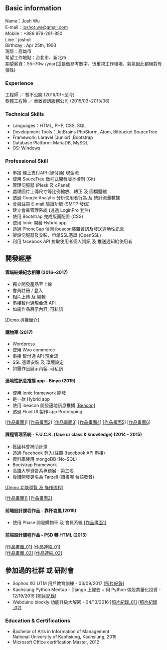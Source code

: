## Basic information


Name：Josh Wu  
E-mail：joshot.ws@gmail.com  
Mobile：+886 976-291-850  
Line：joshot  
Birthday : Apr 25th, 1993  
現居：高雄市  
希望工作地點：台北市、新北市  
期望薪資：55~70w /year(這是個參考數字，很重視工作環境、氣氛因此都絕對有彈性)  


### Experience

工程師 ／ 暫不公開 (2016/01~至今)  
軟體工程師 ／ 華致資訊服務公司 (2015/03~2015/06)

### Technical Skills

- Languages：HTML, PHP, CSS, SQL
- Development Tools：JetBrains PhpStorm, Atom, Bitbucket SourceTree
- Framework: Laravel (Junior) ,Bootstrap
- Database Platform: MariaDB, MySQL
- OS: Windows

### Professional Skill

- 串接 線上支付API (智付通) 現金流
- 使用 SouceTree 做程式開發版本控制 (Git)
- 管理伺服器 (Plesk 及 cPanel)
- 處理圖片上傳尺寸等比例縮放、轉正 及 圖檔壓縮
- 透過 Google Analytic 分析使用者行為 及 統計流量數據
- 會員註冊 E-mail 驗證功能 (SMTP 發信)
- 建立會員管理系統 (透過 LoginPro 套件)
-  使用 Bootstrap 完成版面配置 (CSS)
-  使用 Ionic 開發 Hybrid app
-  透過 PhoneGap 偵測 ibeacon裝置資訊及發送適地性訊息
-  架設伺服器及安裝、申請SSL憑證 (OpenSSL)
-  利用 facebook API 拉取使用者個人資訊 及 推送通知給使用者

## 開發經歷

#### 雲端結婚紀念相簿 (2016~2017)
- 獨立開發產品至上線
- 會員註冊 / 登入
- 相片上傳 及 編輯
- 串接智付通現金流 API
- 如需作品展示內容, 可私訊

[[Demo 導覽簡介]](https://www.youtube.com/watch?v=t1MMAP41bqM)

#### 購物車 (2017)
- Wordpress
- 使用 Woo commerce
- 串接 智付通 API 現金流
- SSL 憑證安裝 及 環境設定
- 如需作品展示內容, 可私訊


#### 適地性訊息推播 app - Binyo (2015)
- 使用 Ionic framework 開發
- 是一款 Hybrid app
- 使用 ibeacon 開發適地訊息推播  [[Beacon]](http://www.brtbeacon.com/en/index.shtml)
- 透過 Fluid UI 製作 app Prototyping

[[作品畫面1]](https://dl.dropboxusercontent.com/u/66340952/Binyo/binyo_01.jpg) [[作品畫面2]](https://dl.dropboxusercontent.com/u/66340952/Binyo/binyo_02.jpg) [[作品畫面3]](https://dl.dropboxusercontent.com/u/66340952/Binyo/binyo_03.jpg)
[[作品畫面4]](https://dl.dropboxusercontent.com/u/66340952/Binyo/binyo_04.jpg) [[作品畫面5]](https://dl.dropboxusercontent.com/u/66340952/Binyo/binyo_05.jpg) [[作品畫面6]](https://dl.dropboxusercontent.com/u/66340952/Binyo/binyo_06.jpg)

#### 課程管理系統 - F.U.C.K. (face ur class & knowledge) (2014 - 2015)


- 獲國科會補助計畫
- 透過 Facebook 登入/註冊 (facebook API 串接)
- 資料庫使用 mongoDB (No-SQL)
- Bootstrap Framework
- 高雄大學資管系專題展 - 第三名
- 後續開發更名為 Tarzell (讀書喔 台語發音)

[[Demo 功能導覽 及 操作流程]](https://www.youtube.com/watch?v=dlNKYBNdBpQ)

[[作品畫面1]](https://dl.dropboxusercontent.com/u/66340952/Tarzell/Tarzell_01.png) [[作品畫面2]](https://dl.dropboxusercontent.com/u/66340952/Tarzell/Tarzell_02.png)

#### 前端設計課程作品 - 靠杯哀鳳 (2015)
- 使用 Phase 開發購物車 及 會員系統
[[作品畫面1]](https://dl.dropboxusercontent.com/u/66340952/Fkiphone/Fkiphone_01.png) 

#### 前端設計課程作品 - PSD 轉 HTML (2015)  
[[作品畫面_01]](https://dl.dropboxusercontent.com/u/66340952/PSD_2_HTML/PSD2HTML_01.png) 
[[作品連結_01]](http://joswkws.github.io/homework01/)  
[[作品畫面_02]](https://dl.dropboxusercontent.com/u/66340952/PSD_2_HTML/PSD2HTML_02.png) 
[[作品連結_02]](http://joswkws.github.io/homework2/)  


## 參加過的社群 或 研討會

- Sophos XG UTM 用戶教育訓練 - 03/09/2017 [[照片紀錄]](https://dl.dropboxusercontent.com/u/66340952/Seminar/seminar_04.jpg)
- Kaohsiung Python Meetup - Django 上線去 + 用 Python 做股票量化投資 - 12/19/2016
[[照片紀錄]](https://dl.dropboxusercontent.com/u/66340952/Seminar/seminar_03.jpg)
- Webduino blockly 功能升級大解密 - 04/13/2016
[[照片紀錄_01]](https://dl.dropboxusercontent.com/u/66340952/Seminar/seminar_01.jpg)
[[照片紀錄_02]](https://dl.dropboxusercontent.com/u/66340952/Seminar/seminar_02.jpg)

### Education & Certifications
- Bachelor of Arts in Information of Management  
  National University of Kaohsiung, Kaohsiung, 2015
- Microsoft Office certification Master, 2012
